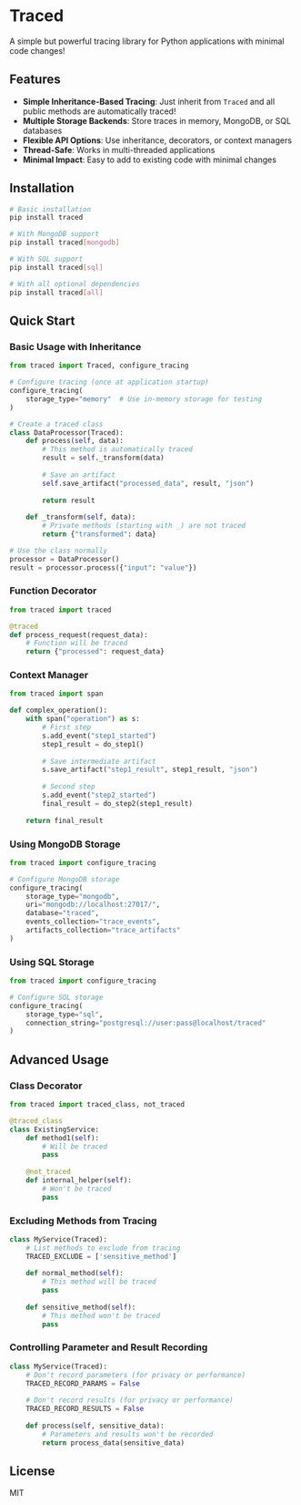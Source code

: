 # Traced

A simple but powerful tracing library for Python applications with minimal code changes!

## Features

- **Simple Inheritance-Based Tracing**: Just inherit from `Traced` and all public methods are automatically traced!
- **Multiple Storage Backends**: Store traces in memory, MongoDB, or SQL databases
- **Flexible API Options**: Use inheritance, decorators, or context managers
- **Thread-Safe**: Works in multi-threaded applications
- **Minimal Impact**: Easy to add to existing code with minimal changes

## Installation

```bash
# Basic installation
pip install traced

# With MongoDB support
pip install traced[mongodb]

# With SQL support
pip install traced[sql]

# With all optional dependencies
pip install traced[all]
```

## Quick Start

### Basic Usage with Inheritance

```python
from traced import Traced, configure_tracing

# Configure tracing (once at application startup)
configure_tracing(
    storage_type="memory"  # Use in-memory storage for testing
)

# Create a traced class
class DataProcessor(Traced):
    def process(self, data):
        # This method is automatically traced
        result = self._transform(data)
        
        # Save an artifact
        self.save_artifact("processed_data", result, "json")
        
        return result
    
    def _transform(self, data):
        # Private methods (starting with _) are not traced
        return {"transformed": data}

# Use the class normally
processor = DataProcessor()
result = processor.process({"input": "value"})
```

### Function Decorator

```python
from traced import traced

@traced
def process_request(request_data):
    # Function will be traced
    return {"processed": request_data}
```

### Context Manager

```python
from traced import span

def complex_operation():
    with span("operation") as s:
        # First step
        s.add_event("step1_started")
        step1_result = do_step1()
        
        # Save intermediate artifact
        s.save_artifact("step1_result", step1_result, "json")
        
        # Second step
        s.add_event("step2_started")
        final_result = do_step2(step1_result)
        
    return final_result
```

### Using MongoDB Storage

```python
from traced import configure_tracing

# Configure MongoDB storage
configure_tracing(
    storage_type="mongodb",
    uri="mongodb://localhost:27017/",
    database="traced",
    events_collection="trace_events",
    artifacts_collection="trace_artifacts"
)
```

### Using SQL Storage

```python
from traced import configure_tracing

# Configure SQL storage
configure_tracing(
    storage_type="sql",
    connection_string="postgresql://user:pass@localhost/traced"
)
```

## Advanced Usage

### Class Decorator

```python
from traced import traced_class, not_traced

@traced_class
class ExistingService:
    def method1(self):
        # Will be traced
        pass
    
    @not_traced
    def internal_helper(self):
        # Won't be traced
        pass
```

### Excluding Methods from Tracing

```python
class MyService(Traced):
    # List methods to exclude from tracing
    TRACED_EXCLUDE = ['sensitive_method']
    
    def normal_method(self):
        # This method will be traced
        pass
    
    def sensitive_method(self):
        # This method won't be traced
        pass
```

### Controlling Parameter and Result Recording

```python
class MyService(Traced):
    # Don't record parameters (for privacy or performance)
    TRACED_RECORD_PARAMS = False
    
    # Don't record results (for privacy or performance)
    TRACED_RECORD_RESULTS = False
    
    def process(self, sensitive_data):
        # Parameters and results won't be recorded
        return process_data(sensitive_data)
```

## License

MIT